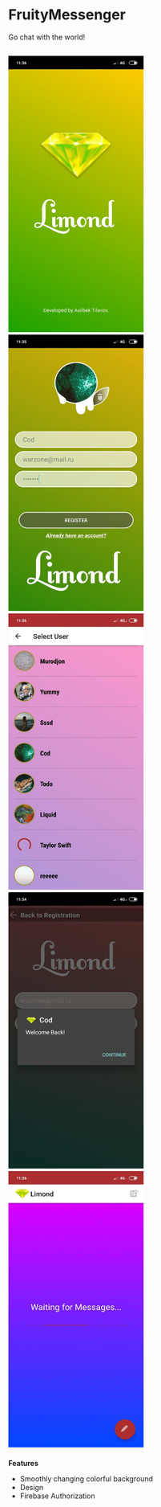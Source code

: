 # FruityMessenger
Go chat with the world!

<img src="/i1.jpg" width="270" height="550"/>    <img src="/i2.jpg" width="270" height="550"/>    <img src="/i3.jpg" width="270" height="550"/>
<img src="/i5.jpg" width="270" height="550"/>    <img src="/i4.jpg" width="270" height="550"/>
---

**Features**
- Smoothly changing colorful background
- Design
- Firebase Authorization
